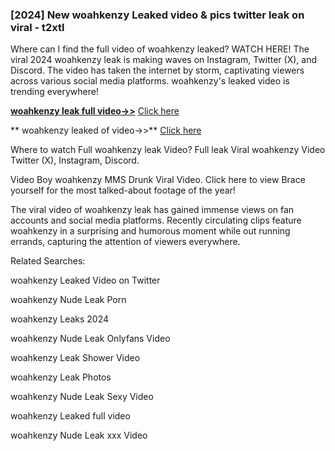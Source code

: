 ### [2024] New  woahkenzy Leaked video & pics twitter leak on viral - t2xtl
Where can I find the full video of  woahkenzy leaked? WATCH HERE! The viral 2024  woahkenzy leak is making waves on Instagram, Twitter (X), and Discord. The video has taken the internet by storm, captivating viewers across various social media platforms.  woahkenzy's leaked video is trending everywhere!


**[ woahkenzy leak full video->>](http://wildbook.top/wildbook8git)** [Click here](http://wildbook.top/wildbook8git)

** woahkenzy leaked of video->>** [Click here](http://wildbook.top/wildbook8git)


Where to watch Full  woahkenzy leak Video? Full leak Viral  woahkenzy Video Twitter (X), Instagram, Discord.

Video Boy  woahkenzy MMS Drunk Viral Video. Click here to view Brace yourself for the most talked-about footage of the year!

The viral video of  woahkenzy leak has gained immense views on fan accounts and social media platforms. Recently circulating clips feature  woahkenzy in a surprising and humorous moment while out running errands, capturing the attention of viewers everywhere.


Related Searches:

 woahkenzy Leaked Video on Twitter

 woahkenzy Nude Leak Porn

 woahkenzy Leaks 2024

 woahkenzy Nude Leak Onlyfans Video

 woahkenzy Leak Shower Video

 woahkenzy Leak Photos

 woahkenzy Nude Leak Sexy Video

 woahkenzy Leaked full video

 woahkenzy Nude Leak xxx Video

